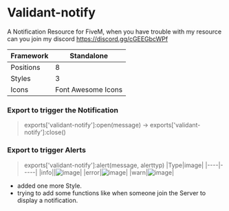 # Validant-notify
A Notification Resource for FiveM, when you have trouble with my resource can you join my discord https://discord.gg/cGEEGbcWPf


|Framework|Standalone|
|---------|----------|
|Positions| 8        |
|Styles   | 3        |
|Icons    | Font Awesome Icons |

### Export to trigger the Notification
> exports['validant-notify']:open(message) -> exports['validant-notify']:close()

### Export to trigger Alerts
> exports['validant-notify']:alert(message, alerttyp)
|Type|image|
|----|-----|
|info||![image](https://github.com/Validant/Validant-notify/assets/146039104/8541d9f3-fca6-4e84-8fc9-c33730239cef)|
|error|![image](https://github.com/Validant/Validant-notify/assets/146039104/550ae4c9-ac56-4c05-af52-6e9050db557c)|
|warn|![image](https://github.com/Validant/Validant-notify/assets/146039104/f18768c0-98d3-4b07-a66b-c5005192adf9)|


- added one more Style.
- trying to add some functions like when someone join the Server to display a notification.
